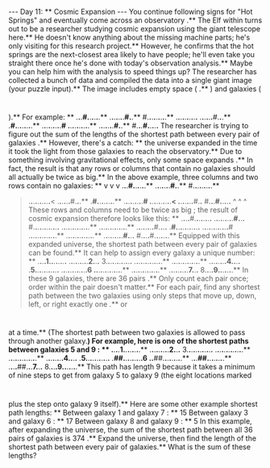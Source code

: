 --- Day 11: ** Cosmic Expansion ---
You continue following signs for "Hot Springs" and eventually come across an
observatory
.** The Elf within turns out to be a researcher studying cosmic expansion using the giant telescope here.**
He doesn't know anything about the missing machine parts; he's only visiting for this research project.** However, he confirms that the hot springs are the next-closest area likely to have people; he'll even take you straight there once he's done with today's observation analysis.**
Maybe you can help him with the analysis to speed things up?
The researcher has collected a bunch of data and compiled the data into a single giant
image
(your puzzle input).** The image includes
empty space
(
.**
) and
galaxies
(
#
).** For example: **
.**.**.**#.**.**.**.**.**.**
.**.**.**.**.**.**.**#.**.**
#.**.**.**.**.**.**.**.**.**
.**.**.**.**.**.**.**.**.**.**
.**.**.**.**.**.**#.**.**.**
.**#.**.**.**.**.**.**.**.**
.**.**.**.**.**.**.**.**.**#
.**.**.**.**.**.**.**.**.**.**
.**.**.**.**.**.**.**#.**.**
#.**.**.**#.**.**.**.**.**
The researcher is trying to figure out the sum of the lengths of the
shortest path between every pair of galaxies
.** However, there's a catch: ** the universe expanded in the time it took the light from those galaxies to reach the observatory.**
Due to something involving gravitational effects,
only some space expands
.** In fact, the result is that
any rows or columns that contain no galaxies
should all actually be twice as big.**
In the above example, three columns and two rows contain no galaxies: **
v  v  v
 .**.**.**#.**.**.**.**.**.**
 .**.**.**.**.**.**.**#.**.**
 #.**.**.**.**.**.**.**.**.**
>.**.**.**.**.**.**.**.**.**.**<
 .**.**.**.**.**.**#.**.**.**
 .**#.**.**.**.**.**.**.**.**
 .**.**.**.**.**.**.**.**.**#
>.**.**.**.**.**.**.**.**.**.**<
 .**.**.**.**.**.**.**#.**.**
 #.**.**.**#.**.**.**.**.**
   ^  ^  ^
These rows and columns need to be
twice as big
; the result of cosmic expansion therefore looks like this: **
.**.**.**.**#.**.**.**.**.**.**.**.**
.**.**.**.**.**.**.**.**.**#.**.**.**
#.**.**.**.**.**.**.**.**.**.**.**.**
.**.**.**.**.**.**.**.**.**.**.**.**.**
.**.**.**.**.**.**.**.**.**.**.**.**.**
.**.**.**.**.**.**.**.**#.**.**.**.**
.**#.**.**.**.**.**.**.**.**.**.**.**
.**.**.**.**.**.**.**.**.**.**.**.**#
.**.**.**.**.**.**.**.**.**.**.**.**.**
.**.**.**.**.**.**.**.**.**.**.**.**.**
.**.**.**.**.**.**.**.**.**#.**.**.**
#.**.**.**.**#.**.**.**.**.**.**.**
Equipped with this expanded universe, the shortest path between every pair of galaxies can be found.** It can help to assign every galaxy a unique number: **
.**.**.**.**1.**.**.**.**.**.**.**.**
.**.**.**.**.**.**.**.**.**2.**.**.**
3.**.**.**.**.**.**.**.**.**.**.**.**
.**.**.**.**.**.**.**.**.**.**.**.**.**
.**.**.**.**.**.**.**.**.**.**.**.**.**
.**.**.**.**.**.**.**.**4.**.**.**.**
.**5.**.**.**.**.**.**.**.**.**.**.**
.**.**.**.**.**.**.**.**.**.**.**.**6
.**.**.**.**.**.**.**.**.**.**.**.**.**
.**.**.**.**.**.**.**.**.**.**.**.**.**
.**.**.**.**.**.**.**.**.**7.**.**.**
8.**.**.**.**9.**.**.**.**.**.**.**
In these 9 galaxies, there are
36 pairs
.** Only count each pair once; order within the pair doesn't matter.** For each pair, find any shortest path between the two galaxies using only steps that move up, down, left, or right exactly one
.**
or
#
at a time.** (The shortest path between two galaxies is allowed to pass through another galaxy.**)
For example, here is one of the shortest paths between galaxies
5
and
9
: **
.**.**.**.**1.**.**.**.**.**.**.**.**
.**.**.**.**.**.**.**.**.**2.**.**.**
3.**.**.**.**.**.**.**.**.**.**.**.**
.**.**.**.**.**.**.**.**.**.**.**.**.**
.**.**.**.**.**.**.**.**.**.**.**.**.**
.**.**.**.**.**.**.**.**4.**.**.**.**
.**5.**.**.**.**.**.**.**.**.**.**.**
.**##.**.**.**.**.**.**.**.**.**6
.**.**##.**.**.**.**.**.**.**.**.**
.**.**.**##.**.**.**.**.**.**.**.**
.**.**.**.**##.**.**.**7.**.**.**
8.**.**.**.**9.**.**.**.**.**.**.**
This path has length
9
because it takes a minimum of
nine steps
to get from galaxy
5
to galaxy
9
(the eight locations marked
#
plus the step onto galaxy
9
itself).** Here are some other example shortest path lengths: **
Between galaxy
1
and galaxy
7
: ** 15
Between galaxy
3
and galaxy
6
: ** 17
Between galaxy
8
and galaxy
9
: ** 5
In this example, after expanding the universe, the sum of the shortest path between all 36 pairs of galaxies is
374
.**
Expand the universe, then find the length of the shortest path between every pair of galaxies.**
What is the sum of these lengths?